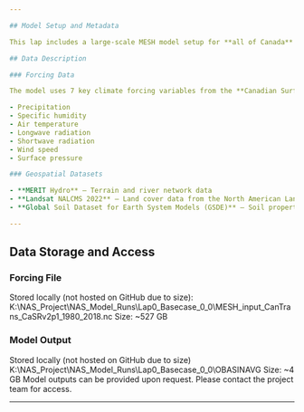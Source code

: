 ```yaml
---

## Model Setup and Metadata

This lap includes a large-scale MESH model setup for **all of Canada** and **transboundary river basins** shared between Canada and the United States.

## Data Description

### Forcing Data

The model uses 7 key climate forcing variables from the **Canadian Surface Reanalysis (CaSR v2.1)** dataset [(Gasset et al., 2021)](https://doi.org/10.5194/essd-13-4269-2021), formerly known as RDRS2.1:

- Precipitation  
- Specific humidity  
- Air temperature  
- Longwave radiation  
- Shortwave radiation  
- Wind speed  
- Surface pressure  

### Geospatial Datasets

- **MERIT Hydro** – Terrain and river network data 
- **Landsat NALCMS 2022** – Land cover data from the North American Land Change Monitoring System
- **Global Soil Dataset for Earth System Models (GSDE)** – Soil property data [(Shangguan et al., 2014)](https://doi.org/10.5194/gmd-7-947-2014)

---
```


## Data Storage and Access

### Forcing File
Stored locally (not hosted on GitHub due to size): K:\NAS_Project\NAS_Model_Runs\Lap0_Basecase_0_0\MESH_input_CanTrans_CaSRv2p1_1980_2018.nc
Size: ~527 GB

### Model Output
Stored locally (not hosted on GitHub due to size) K:\NAS_Project\NAS_Model_Runs\Lap0_Basecase_0_0\OBASINAVG
Size: ~4 GB
Model outputs can be provided upon request. Please contact the project team for access.

---
